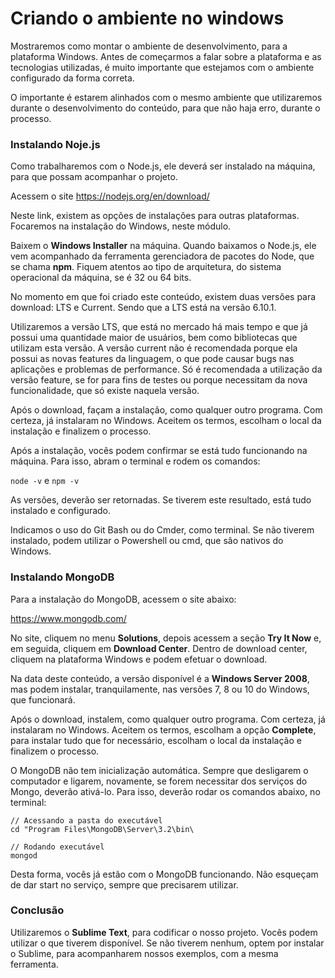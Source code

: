 # Criando o ambiente no windows

Mostraremos como montar o ambiente de desenvolvimento, para a plataforma Windows. 
Antes de começarmos a falar sobre a plataforma e as tecnologias utilizadas, é muito importante que estejamos com o ambiente configurado da forma correta.

O importante é estarem alinhados com o mesmo ambiente que utilizaremos durante o desenvolvimento do conteúdo, para que não haja erro, durante o processo.

### Instalando Noje.js

Como trabalharemos com o Node.js, ele deverá ser instalado na máquina, para que possam acompanhar o projeto.

Acessem o site <https://nodejs.org/en/download/>

Neste link, existem as opções de instalações para outras plataformas. Focaremos na instalação do Windows, neste módulo.

Baixem o **Windows Installer** na máquina. Quando baixamos o Node.js, ele vem acompanhado da ferramenta gerenciadora de pacotes do Node, que se chama **npm**. Fiquem atentos ao tipo de arquitetura, do sistema operacional da máquina, se é 32 ou 64 bits.

No momento em que foi criado este conteúdo, existem duas versões para download: LTS e Current. Sendo que a LTS está na versão 6.10.1.

Utilizaremos a versão LTS, que está no mercado há mais tempo e que já possui uma quantidade maior de usuários, bem como bibliotecas que utilizam esta versão. 
A versão current não é recomendada porque ela possui as novas features da linguagem, o que pode causar bugs nas aplicações e problemas de performance. Só é recomendada a utilização da versão feature, se for para fins de testes ou porque necessitam da nova funcionalidade, que só existe naquela versão.

Após o download, façam a instalação, como qualquer outro programa. Com certeza, já instalaram no Windows. Aceitem os termos, escolham o local da instalação e finalizem o processo.

Após a instalação, vocês podem confirmar se está tudo funcionando na máquina. Para isso, abram o terminal e rodem os comandos:

`node -v` e `npm -v`

As versões, deverão ser retornadas. Se tiverem este resultado, está tudo instalado e configurado.

Indicamos o uso do Git Bash ou do Cmder, como terminal. Se não tiverem instalado, podem utilizar o Powershell ou cmd, que são nativos do Windows.

### Instalando MongoDB

Para a instalação do MongoDB, acessem o site abaixo:

<https://www.mongodb.com/>

No site, cliquem no menu **Solutions**, depois acessem a seção **Try It Now** e, em seguida, cliquem em **Download Center**. Dentro de download center, cliquem na plataforma Windows e podem efetuar o download.

Na data deste conteúdo, a versão disponível é a **Windows Server 2008**, mas podem instalar, tranquilamente, nas versões 7, 8 ou 10 do Windows, que funcionará.

Após o download, instalem, como qualquer outro programa. Com certeza, já instalaram no Windows. Aceitem os termos, escolham a opção **Complete**, para instalar tudo que for necessário, escolham o local da instalação e finalizem o processo.

O MongoDB não tem inicialização automática. Sempre que desligarem o computador e ligarem, novamente, se forem necessitar dos serviços do Mongo, deverão ativá-lo. Para isso, deverão rodar os comandos abaixo, no terminal:

```
// Acessando a pasta do executável
cd "Program Files\MongoDB\Server\3.2\bin\

// Rodando executável
mongod
```

Desta forma, vocês já estão com o MongoDB funcionando. Não esqueçam de dar start no serviço, sempre que precisarem utilizar.

### Conclusão

Utilizaremos o **Sublime Text**, para codificar o nosso projeto. Vocês podem utilizar o que tiverem disponível.
Se não tiverem nenhum, optem por instalar o Sublime, para acompanharem nossos exemplos, com a mesma ferramenta.